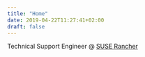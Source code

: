 ```yaml
---
title: "Home"
date: 2019-04-22T11:27:41+02:00
draft: false
---
```

Technical Support Engineer @ [SUSE Rancher](https://github.com/rancher)
